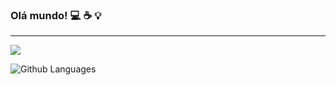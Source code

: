 ### Olá mundo! :computer: :coffee: :bulb:
<hr>
<a href="https://www.linkedin.com/in/wilmards/" target="_blank"><img src="https://img.shields.io/badge/-LinkedIn-0077B5?style=flat&logo=Linkedin&logoColor=white"/></a>

![Github Languages](https://github-readme-stats.vercel.app/api/top-langs/?username=dswilmar&layout=compact&count_private=true)

<!--
**dswilmar/dswilmar** is a ✨ _special_ ✨ repository because its `README.md` (this file) appears on your GitHub profile.

Here are some ideas to get you started:

- 🔭 I’m currently working on ...
- 🌱 I’m currently learning ...
- 👯 I’m looking to collaborate on ...
- 🤔 I’m looking for help with ...
- 💬 Ask me about ...
- 📫 How to reach me: ...
- 😄 Pronouns: ...
- ⚡ Fun fact: ...
-->
